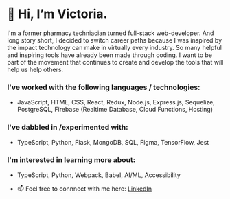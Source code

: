 # 👋 Hi, I’m Victoria.
I'm a former pharmacy techniacian turned full-stack web-developer. And long story short, I decided to switch career paths because I was inspired by the impact technology can make in virtually every industry. So many helpful and inspiring tools have already been made through coding. I want to be part of the movement that continues to create and develop the tools that will help us help others.

### I've worked with the following languages / technologies:
- JavaScript, HTML, CSS, React, Redux, Node.js, Express.js, Sequelize, PostgreSQL, Firebase (Realtime Database, Cloud Functions, Hosting)
### I've dabbled in /experimented with:
- TypeScript, Python, Flask, MongoDB, SQL, Figma, TensorFlow, Jest
### I'm interested in learning more about:
- TypeScript, Python, Webpack, Babel, AI/ML, Accessibility

- 📫 Feel free to connnect with me here: <a href="https://www.linkedin.com/in/victoria-lee27/">LinkedIn</a>
